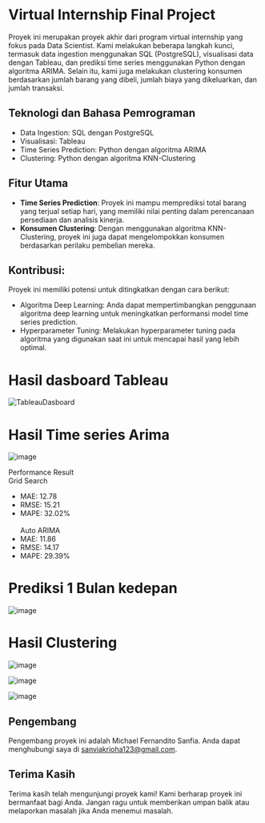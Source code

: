 # Virtual Internship Final Project


Proyek ini merupakan proyek akhir dari program virtual internship yang fokus pada Data Scientist. Kami melakukan beberapa langkah kunci, termasuk data ingestion menggunakan SQL (PostgreSQL), visualisasi data dengan Tableau, dan prediksi time series menggunakan Python dengan algoritma ARIMA. Selain itu, kami juga melakukan clustering konsumen berdasarkan jumlah barang yang dibeli, jumlah biaya yang dikeluarkan, dan jumlah transaksi.

## Teknologi dan Bahasa Pemrograman
- Data Ingestion: SQL dengan PostgreSQL
- Visualisasi: Tableau
- Time Series Prediction: Python dengan algoritma ARIMA
- Clustering: Python dengan algoritma KNN-Clustering

## Fitur Utama
- **Time Series Prediction**: Proyek ini mampu memprediksi total barang yang terjual setiap hari, yang memiliki nilai penting dalam perencanaan persediaan dan analisis kinerja.
- **Konsumen Clustering**: Dengan menggunakan algoritma KNN-Clustering, proyek ini juga dapat mengelompokkan konsumen berdasarkan perilaku pembelian mereka.

## Kontribusi:
Proyek ini memiliki potensi untuk ditingkatkan dengan cara berikut:
- Algoritma Deep Learning: Anda dapat mempertimbangkan penggunaan algoritma deep learning untuk meningkatkan performansi model time series prediction.
- Hyperparameter Tuning: Melakukan hyperparameter tuning pada algoritma yang digunakan saat ini untuk mencapai hasil yang lebih optimal.

# Hasil dasboard Tableau
![TableauDasboard](https://github.com/Krioha/kalbe-vix/assets/93811161/8c635482-46c0-43e4-b662-eecf350e6c3d)

# Hasil Time series Arima
![image](https://github.com/Krioha/kalbe-vix/assets/93811161/c216e02d-172b-40a9-951e-2e811ef3b1b5)


Performance Result \
Grid Search
- MAE: 12.78
- RMSE: 15.21
- MAPE: 32.02%
\
\
Auto ARIMA 
- MAE: 11.86
- RMSE: 14.17
- MAPE: 29.39%

# Prediksi 1 Bulan kedepan
![image](https://github.com/Krioha/kalbe-vix/assets/93811161/6d32e364-f8d7-498d-a917-032243c8030b)



# Hasil Clustering
![image](https://github.com/Krioha/kalbe-vix/assets/93811161/912e139f-78c3-4917-8302-01af0c5191b1)

![image](https://github.com/Krioha/kalbe-vix/assets/93811161/6f2fdc61-aae0-4489-99cd-d5e857291e0f)

![image](https://github.com/Krioha/kalbe-vix/assets/93811161/497381a3-6eae-4b8a-99f1-f94f9ff6e7eb)




## Pengembang
Pengembang proyek ini adalah Michael Fernandito Sanfia. Anda dapat menghubungi saya di sanviakrioha123@gmail.com.

## Terima Kasih
Terima kasih telah mengunjungi proyek kami! Kami berharap proyek ini bermanfaat bagi Anda. Jangan ragu untuk memberikan umpan balik atau melaporkan masalah jika Anda menemui masalah.
